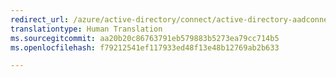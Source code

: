 ```yaml
---
redirect_url: /azure/active-directory/connect/active-directory-aadconnect-topologies
translationtype: Human Translation
ms.sourcegitcommit: aa20b20c86763791eb579883b5273ea79cc714b5
ms.openlocfilehash: f79212541ef117933ed48f13e48b12769ab2b633

---
```




<!--HONumber=Feb17_HO2-->


